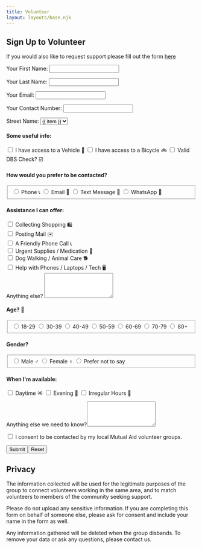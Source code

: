 ```yaml
---
title: Volunteer
layout: layouts/base.njk
---
```


## Sign Up to Volunteer


If you would also like to request support please fill out the form [here](/support)

<div class="form-card">
  <form name="volunteer-highbury" method="POST" data-netlify="true">
    <p>
      <label>Your First Name: <input type="text" name="firstname" class="form-input" /></label>   
    </p>
    <p>
      <label>Your Last Name: <input type="text" name="lastname" class="form-input" /></label>   
    </p>
    <p>
      <label>Your Email: <input type="email" name="email" class="form-input" /></label>
    </p>
    <p>
      <label>Your Contact Number: <input type="tel" name="contact" class="form-input" /></label>
    </p>
    <p>
      <label for="street">Street Name:</label>
      <select id="street">
      {%- for item in streets -%}
        <option value="{{item}}">{{ item }}</option>
      {%- endfor -%}
      </select>
    </p>
    <h4>Some useful info:</h4>
    <p>
      <input type="checkbox" id="vehicle" name="vehicle" value="true" class="form-input">
      <label for="vehicle"> I have access to a Vehicle 🚗</label>
      <input type="checkbox" id="bicycle" name="bicycle" value="true" class="form-input">
      <label for="vehicle"> I have access to a Bicycle 🚲</label>
      <input type="checkbox" id="dbs" name="dbs" value="true" class="form-input">
      <label for="dbs"> Valid DBS Check? ☑️</label>
      <br>      
    </p>
    <h4>How would you prefer to be contacted?</h4>
    <p>
      <fieldset id="contact-preference">
        <input type="radio" value="phone" name="contact-preference" class="form-input">
        <label for="phone">Phone 📞 </label>
        <input type="radio" value="email" name="contact-preference" class="form-input">
        <label for="email">Email 📧 </label>
        <input type="radio" value="sms" name="contact-preference" class="form-input">
        <label for="email">Text Message 📱 </label>
        <input type="radio" value="whatsapp" name="contact-preference" class="form-input">
        <label for="email">WhatsApp 📲 </label>
      </fieldset>
    </p>
    <h4>Assistance I can offer:</h4>
    <p>
      <input type="checkbox" id="shopping" name="shopping" value="true" class="form-input">
      <label for="shopping">Collecting Shopping 🛍️ </label>
      <br>      
      <input type="checkbox" id="mail" name="mail" value="true" class="form-input">
      <label for="mail"> Posting Mail ✉️</label>
      <br>
      <input type="checkbox" id="phonecall" name="phonecall" value="true" class="form-input">
      <label for="phonecall"> A Friendly Phone Call 📞</label>
      <br>
      <input type="checkbox" id="supplies" name="supplies" value="true" class="form-input">
      <label for="supplies"> Urgent Supplies / Medication 💊</label>
      <br>
      <input type="checkbox" id="dogwalk" name="dogwalk" value="true" class="form-input">
      <label for="supplies"> Dog Walking / Animal Care 🐕</label>
      <br>
      <input type="checkbox" id="tech-help" name="tech-help" value="true" class="form-input">
      <label for="supplies">Help with Phones / Laptops / Tech  🖥️</label>
      <br/>
      <label>Anything else? <textarea rows="4" name="skills-else" class="form-input"></textarea></label>
    </p>
    <h4>Age? 🎂</h4>
    <p>
      <fieldset id="age">
        <input type="radio" value="18-29" name="age" class="form-input">
        <label for="18-29">18-29</label>
        <input type="radio" value="30-39" name="age" class="form-input">
        <label for="30-39">30-39 </label>
        <input type="radio" value="40-49" name="age" class="form-input">
        <label for="40-49">40-49 </label>
        <input type="radio" value="50-59" name="age" class="form-input">
        <label for="50-59">50-59 </label>
        <input type="radio" value="60-69" name="age" class="form-input">
        <label for="60-69">60-69 </label>
        <input type="radio" value="70-79" name="age" class="form-input">
        <label for="70-79">70-79 </label>
        <input type="radio" value="80+" name="age" class="form-input">
        <label for="80+">80+ </label>
      </fieldset>
    </p>
    <h4>Gender?</h4>
    <p>
      <fieldset id="gender">
        <input type="radio" value="male" name="gender" class="form-input">
        <label for="male">Male ♂️</label>
        <input type="radio" value="female" name="gender" class="form-input">
        <label for="female">Female ♀️ </label>
        <input type="radio" value="prefernot" name="gender" class="form-input">
        <label for="prefernot">Prefer not to say </label>
      </fieldset>
    </p>
    <h4>When I'm available:</h4>
    <p>
      <input type="checkbox" id="daytime" name="daytime" value="true" class="form-input">
      <label for="daytime">Daytime ☀️</label>
      <input type="checkbox" id="evening" name="evening" value="true" class="form-input">
      <label for="evening">Evening 🌙</label>
      <input type="checkbox" id="irregular" name="irregular" value="true" class="form-input">
      <label for="irregular">Irregular Hours 🌃</label>
    </p>
    <p>
      <label>Anything else we need to know?<textarea rows="4" name="message" class="form-input"></textarea></label>
    </p>
    <p>
      <div data-netlify-recaptcha="true"></div>
    </p>
    <p>
      <input type="checkbox" id="consent" name="consent" value="true" class="form-input">
      <label for="consent">I consent to be contacted by my local Mutual Aid volunteer groups.</label>
    </p>
    <p>
      <input type="submit" class="button"></input><button type="reset" class="button">Reset</button>
    </p>
  </form>
</div>

## Privacy

The information collected will be used for the legitimate purposes of the group to connect volunteers working in the same area, and to match volunteers to members of the community seeking support. 

Please do not upload any sensitive information. If you are completing this form on behalf of someone else, please ask for consent and include your name in the form as well. 

Any information gathered will be deleted when the group disbands. To remove your data or ask any questions, please contact us.
